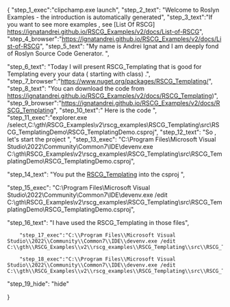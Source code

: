 {
    "step_1_exec":"clipchamp.exe launch",
    "step_2_text": "Welcome to Roslyn Examples - the introduction is automatically generated",
    "step_3_text":"If you want to see more examples , see  [List Of RSCG] https://ignatandrei.github.io/RSCG_Examples/v2/docs/List-of-RSCG",
    "step_4_browser":"https://ignatandrei.github.io/RSCG_Examples/v2/docs/List-of-RSCG",
    "step_5_text": "My name is Andrei Ignat and I am deeply fond of Roslyn Source Code Generator. ",

"step_6_text": "Today I will present RSCG_Templating  that is good for Templating every your data ( starting with class) .",
"step_7_browser":"https://www.nuget.org/packages/RSCG_Templating/",
"step_8_text": "You can download the code from https://ignatandrei.github.io/RSCG_Examples/v2/docs/RSCG_Templating)",
"step_9_browser":"https://ignatandrei.github.io/RSCG_Examples/v2/docs/RSCG_Templating",
"step_10_text":" Here is the code ",
"step_11_exec":"explorer.exe /select,C:\\gth\\RSCG_Examples\\v2\\rscg_examples\\RSCG_Templating\\src\\RSCG_TemplatingDemo\\RSCG_TemplatingDemo.csproj",
"step_12_text": "So , let's start the project ",
"step_13_exec": "C:\\Program Files\\Microsoft Visual Studio\\2022\\Community\\Common7\\IDE\\devenv.exe C:\\gth\\RSCG_Examples\\v2\\rscg_examples\\RSCG_Templating\\src\\RSCG_TemplatingDemo\\RSCG_TemplatingDemo.csproj",

"step_14_text": "You put the  [RSCG_Templating](https://www.nuget.org/packages/RSCG_Templating/) into the csproj ",

"step_15_exec": "C:\\Program Files\\Microsoft Visual Studio\\2022\\Community\\Common7\\IDE\\devenv.exe /edit C:\\gth\\RSCG_Examples\\v2\\rscg_examples\\RSCG_Templating\\src\\RSCG_TemplatingDemo\\RSCG_TemplatingDemo.csproj",

"step_16_text": "I have used the RSCG_Templating in those files",


        "step_17_exec":"C:\\Program Files\\Microsoft Visual Studio\\2022\\Community\\Common7\\IDE\\devenv.exe /edit C:\\gth\\RSCG_Examples\\v2\\rscg_examples\\RSCG_Templating\\src\\RSCG_TemplatingDemo\\Person.cs",
    
        "step_18_exec":"C:\\Program Files\\Microsoft Visual Studio\\2022\\Community\\Common7\\IDE\\devenv.exe /edit C:\\gth\\RSCG_Examples\\v2\\rscg_examples\\RSCG_Templating\\src\\RSCG_TemplatingDemo\\Program.cs",
    
"step_19_hide": "hide"


}